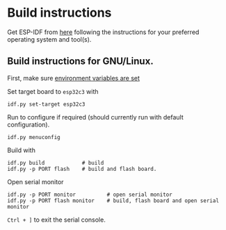 # Build instructions
Get ESP-IDF from [here](https://docs.espressif.com/projects/esp-idf/en/latest/esp32c3/get-started/index.html#ide) following the instructions for your preferred operating system and tool(s).

## Build instructions for GNU/Linux.

First, make sure [environment variables are set](https://docs.espressif.com/projects/esp-idf/en/latest/esp32c3/get-started/linux-macos-setup.html#get-started-set-up-env)

Set target board to `esp32c3` with 
```
idf.py set-target esp32c3
```

Run to configure if required (should currently run with default configuration).
```
idf.py menuconfig
```

Build with
```
idf.py build            # build
idf.py -p PORT flash    # build and flash board.
```

Open serial monitor
```
idf.py -p PORT monitor          # open serial monitor
idf.py -p PORT flash monitor    # build, flash board and open serial monitor
```
`Ctrl + ]` to exit the serial console.


